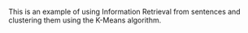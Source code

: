 This is an example of using Information Retrieval from sentences and clustering them using the K-Means algorithm.

